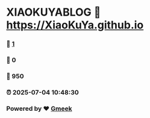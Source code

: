# XIAOKUYABLOG :link: https://XiaoKuYa.github.io 
### :page_facing_up: [1](https://XiaoKuYa.github.io/tag.html) 
### :speech_balloon: 0 
### :hibiscus: 950 
### :alarm_clock: 2025-07-04 10:48:30 
### Powered by :heart: [Gmeek](https://github.com/Meekdai/Gmeek)
